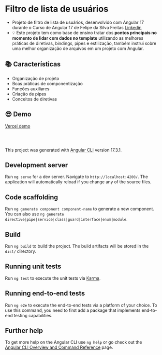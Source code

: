 # Filtro de lista de usuários

- Projeto de filtro de lista de usuários, desenvolvido com Angular 17 durante o Curso de Angular 17 de Felipe da Silva Freitas [Linkedin](https://www.linkedin.com/in/felipefreitas97/)
- :bulb: Este projeto tem como base de ensino tratar dos **pontos principais no momento de lidar com dados no template** utilizando as melhores práticas de diretivas, bindings, pipes e estilização, também instrui sobre uma melhor organização de arquivos em um projeto com Angular.

## :books: Características
- Organização de projeto
- Boas práticas de componentização
- Funções auxiliares
- Criação de pipes
- Conceitos de diretivas

## :sunglasses: Demo
[Vercel demo](https://filtro-de-usuarios-angular-oliveiravitor32s-projects.vercel.app/)

</br>
</br>

This project was generated with [Angular CLI](https://github.com/angular/angular-cli) version 17.3.1.

## Development server

Run `ng serve` for a dev server. Navigate to `http://localhost:4200/`. The application will automatically reload if you change any of the source files.

## Code scaffolding

Run `ng generate component component-name` to generate a new component. You can also use `ng generate directive|pipe|service|class|guard|interface|enum|module`.

## Build

Run `ng build` to build the project. The build artifacts will be stored in the `dist/` directory.

## Running unit tests

Run `ng test` to execute the unit tests via [Karma](https://karma-runner.github.io).

## Running end-to-end tests

Run `ng e2e` to execute the end-to-end tests via a platform of your choice. To use this command, you need to first add a package that implements end-to-end testing capabilities.

## Further help

To get more help on the Angular CLI use `ng help` or go check out the [Angular CLI Overview and Command Reference](https://angular.io/cli) page.

